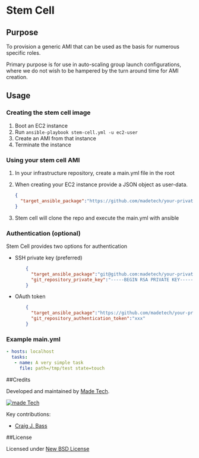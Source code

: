 # Stem Cell  

## Purpose

To provision a generic AMI that can be used as the basis for numerous specific roles.

Primary purpose is for use in auto-scaling group launch configurations, where we do not wish to be hampered by the turn around time for AMI creation. 

## Usage

### Creating the stem cell image

1. Boot an EC2 instance
2. Run ```ansible-playbook stem-cell.yml -u ec2-user```
3. Create an AMI from that instance
4. Terminate the instance

### Using your stem cell AMI

1. In your infrastructure repository, create a main.yml file in the root
2. When creating your EC2 instance provide a JSON object as user-data. 

    ```json
    {
      "target_ansible_package":"https://github.com/madetech/your-private-repo-here.git"
    }
    ```
    
3. Stem cell will clone the repo and execute the main.yml with ansible

### Authentication (optional)

Stem Cell provides two options for authentication

* SSH private key (preferred)
    ```json
        {
          "target_ansible_package":"git@github.com:madetech/your-private-repo-here.git",
          "git_repository_private_key":"-----BEGIN RSA PRIVATE KEY-----\nxxx\n-----END RSA PRIVATE KEY-----"
        }
    ```
    
* OAuth token
    ```json
        {
          "target_ansible_package":"https://github.com/madetech/your-private-repo-here.git",
          "git_repository_authentication_token":"xxx"
        }
    ```
    

### Example main.yml

```yml
- hosts: localhost
  tasks:
   - name: A very simple task
     file: path=/tmp/test state=touch
```

##Credits

Developed and maintained by [Made Tech](http://www.madetech.co.uk?ref=github&repo=stem-cell).

[![made Tech](https://s3-eu-west-1.amazonaws.com/made-assets/googleapps/google-apps.png)](http://www.madetech.co.uk?ref=github&repo=stem-cell)

Key contributions:

* [Craig J. Bass](https://github.com/craigjbass)

##License

Licensed under [New BSD License](https://github.com/madetech/stem-cell/blob/master/LICENSE)
